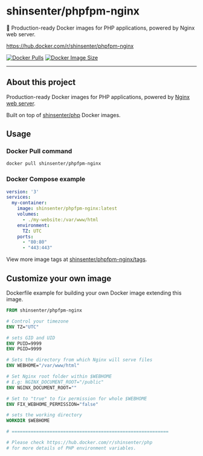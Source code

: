 # shinsenter/phpfpm-nginx

🧭 Production-ready Docker images for PHP applications, powered by Nginx web server.

https://hub.docker.com/r/shinsenter/phpfpm-nginx

[![Docker Pulls](https://img.shields.io/docker/pulls/shinsenter/phpfpm-nginx)](https://hub.docker.com/r/shinsenter/phpfpm-nginx) [![Docker Image Size](https://img.shields.io/docker/image-size/shinsenter/phpfpm-nginx/latest?label=shinsenter%2Fphpfpm-nginx)](https://hub.docker.com/r/shinsenter/phpfpm-nginx/tags)

* * *

## About this project

Production-ready Docker images for PHP applications, powered by [Nginx web server](https://nginx.org/).

Built on top of [shinsenter/php](https://hub.docker.com/r/shinsenter/php) Docker images.

## Usage

### Docker Pull command

```bash
docker pull shinsenter/phpfpm-nginx
```

### Docker Compose example

```yml
version: '3'
services:
  my-container:
    image: shinsenter/phpfpm-nginx:latest
    volumes:
      - ./my-website:/var/www/html
    environment:
      TZ: UTC
    ports:
      - "80:80"
      - "443:443"
```

View more image tags at [shinsenter/phpfpm-nginx/tags](https://hub.docker.com/r/shinsenter/phpfpm-nginx/tags).

## Customize your own image

Dockerfile example for building your own Docker image extending this image.

```Dockerfile
FROM shinsenter/phpfpm-nginx

# Control your timezone
ENV TZ="UTC"

# sets GID and UID
ENV PUID=9999
ENV PGID=9999

# Sets the directory from which Nginx will serve files
ENV WEBHOME="/var/www/html"

# Set Nginx root folder within $WEBHOME
# E.g: NGINX_DOCUMENT_ROOT="/public"
ENV NGINX_DOCUMENT_ROOT=""

# Set to "true" to fix permission for whole $WEBHOME
ENV FIX_WEBHOME_PERMISSION="false"

# sets the working directory
WORKDIR $WEBHOME

# ==========================================================

# Please check https://hub.docker.com/r/shinsenter/php
# for more details of PHP environment variables.
```